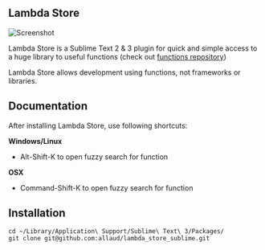 ## Lambda Store

![Screenshot](https://x.cropme.ru/sublime_lambda.gif)

Lambda Store is a Sublime Text 2 & 3 plugin for quick and simple access to a huge library to useful functions (check out [functions repository](https://github.com/allaud/lambda_store))

Lambda Store allows development using functions, not frameworks or libraries.

## Documentation

After installing Lambda Store, use following shortcuts:

**Windows/Linux**

  * Alt-Shift-K to open fuzzy search for function

**OSX**

  * Command-Shift-K to open fuzzy search for function

## Installation

    cd ~/Library/Application\ Support/Sublime\ Text\ 3/Packages/
    git clone git@github.com:allaud/lambda_store_sublime.git
